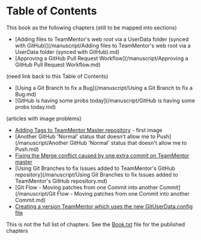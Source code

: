 # Table of Contents

This book as the following chapters (still to be mapped into sections)

* [Adding files to TeamMentor's web root via a UserData folder (synced with GitHub)](/manuscript/Adding files to TeamMentor's web root via a UserData folder (synced with GitHub).md)
* [Approving a GitHub Pull Request Workflow](/manuscript/Approving a GitHub Pull Request Workflow.md)

(need link back to this Table of Contents) 

* [Using a Git Branch to fix a Bug](/manuscript/Using a Git Branch to fix a Bug.md)
* [GitHub is having some probs today](/manuscript/GitHub is having some probs today.md)


(articles with image problems)

* [Adding Tags to TeamMentor Master repository](/manuscript/Adding_Tags_to_TeamMentor_Master_repository.md) - first image
* [Another GitHub 'Normal' status that doesn't allow me to Push](/manuscript/Another GitHub 'Normal' status that doesn't allow me to Push.md)
* [Fixing the Merge conflict caused by one extra commit on TeamMentor master](/manuscript/Fixing_the_Merge_conflict_caused_by_one_extra_commit_on_TeamMentor_master.md)
* [Using Git Branches to fix Issues added to TeamMentor's GitHub repository](/manuscript/Using Git Branches to fix Issues added to TeamMentor's GitHub repository.md)
* [Git Flow - Moving patches from one Commit into another Commit](/manuscript/Git Flow - Moving patches from one Commit into another Commit.md)
* [Creating a version TeamMentor which uses the new GitUserData.config file](/manuscript/Creating_a_version_TeamMentor_which_uses_the_new_GitUserData.config_file.md)



This is not the full list of chapters. See the [Book.txt](/manuscript/book.txt) file for the published chapters
